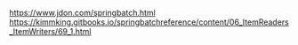 https://www.jdon.com/springbatch.html
https://kimmking.gitbooks.io/springbatchreference/content/06_ItemReaders_ItemWriters/69_1.html